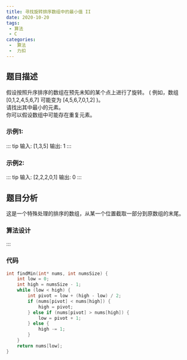 ```yaml
---
title: 寻找旋转排序数组中的最小值 II
date: 2020-10-20
tags:
 - 算法
 - C
categories:
 -  算法
 -  力扣
---
```



## 题目描述

假设按照升序排序的数组在预先未知的某个点上进行了旋转。
( 例如，数组 [0,1,2,4,5,6,7] 可能变为 [4,5,6,7,0,1,2] )。  
请找出其中最小的元素。  
你可以假设数组中可能存在重复元素。

### 示例1:
::: tip
输入: [1,3,5]
输出: 1
:::

### 示例2:
::: tip
输入: [2,2,2,0,1]
输出: 0
:::


## 题目分析
这是一个特殊处理的排序的数组，从某一个位置截取一部分到原数组的末尾。


### 算法设计

:::


### 代码 
```C
int findMin(int* nums, int numsSize) {
    int low = 0;
    int high = numsSize - 1;
    while (low < high) {
        int pivot = low + (high - low) / 2;
        if (nums[pivot] < nums[high]) {
            high = pivot;
        } else if (nums[pivot] > nums[high]) {
            low = pivot + 1;
        } else {
            high -= 1;
        }
    }
    return nums[low];
}
```